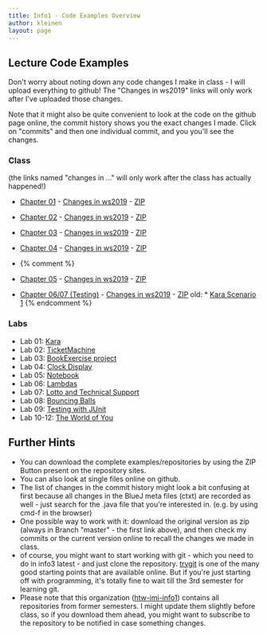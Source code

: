 ```yaml
---
title: Info1 - Code Examples Overview
author: kleinen
layout: page
---
```


## Lecture Code Examples

Don't worry about noting down any code changes I make in class - I will upload everything to github!
The "Changes in ws2019" links will only work after I've uploaded those changes.

Note that it might also be quite convenient to look at the code on the github page online,
the commit history shows you the exact changes I made. Click on "commits" and then one
individual commit, and you you'll see the changes.

### Class

(the links named "changes in ..." will only work after the class has actually happened!)

* [Chapter 01](https://github.com/htw-imi-info1/chapter01) - [Changes in ws2019](https://github.com/htw-imi-info1/chapter01/tree/ws2019) - [ZIP](https://github.com/htw-imi-info1/chapter01/archive/ws2019.zip)
* [Chapter 02](https://github.com/htw-imi-info1/chapter02) - [Changes in ws2019](https://github.com/htw-imi-info1/chapter02/tree/ws2019) - [ZIP](https://github.com/htw-imi-info1/chapter02/archive/ws2019.zip)


* [Chapter 03](https://github.com/htw-imi-info1/chapter03) - [Changes in ws2019](https://github.com/htw-imi-info1/chapter03/tree/ws2019) - [ZIP](https://github.com/htw-imi-info1/chapter03/archive/ws2019.zip)
* [Chapter 04](https://github.com/htw-imi-info1/chapter04) - [Changes in ws2019](https://github.com/htw-imi-info1/chapter04/tree/ws2019) - [ZIP](https://github.com/htw-imi-info1/chapter04/archive/ws2019.zip)

* {% comment %}
* [Chapter 05](https://github.com/htw-imi-info1/chapter05) - [Changes in ws2019](https://github.com/htw-imi-info1/chapter05/tree/ws2019) - [ZIP](https://github.com/htw-imi-info1/chapter05/archive/ws2019.zip)

* [Chapter 06/07 (Testing)](https://github.com/htw-imi-info1/chapter07_testing) - [Changes in ws2019](https://github.com/htw-imi-info1/chapter07_testing/tree/ws2019) - [ZIP](https://github.com/htw-imi-info1/chapter07_testing/archive/ws2019.zip)
old: * [Kara Scenario 1](https://github.com/htw-imi-info1/kara-scenario1)
{% endcomment %}

### Labs

* Lab 01: [Kara](https://github.com/htw-imi-info1/exercise01-kara)
* Lab 02: [TicketMachine](https://github.com/htw-imi-info1/exercise02)
* Lab 03: [BookExercise project](https://github.com/htw-imi-info1/exercise03)
* Lab 04: [Clock Display](https://github.com/htw-imi-info1/exercise04)
* Lab 05: [Notebook](https://github.com/htw-imi-info1/exercise05)
* Lab 06: [Lambdas](https://github.com/htw-imi-info1/exercise06)
* Lab 07: [Lotto and Technical Support](https://github.com/htw-imi-info1/exercise07)
* Lab 08: [Bouncing Balls](https://github.com/htw-imi-info1/exercise08)
* Lab 09: [Testing with JUnit](https://github.com/htw-imi-info1/chapter09_testing)
* Lab 10-12: [The World of You](https://github.com/htw-imi-info1/exercise10)


## Further Hints
* You can download the complete examples/repositories by using the ZIP Button present on the repository sites.
* You can also look at single files online on github.
* The list of changes in the commit history might look a bit confusing at first because all changes in the BlueJ meta files (ctxt) are recorded as well - just search for the .java file that you're interested in. (e.g. by using cmd-f in the browser)
* One possible way to work with it: download the original version as zip (always in Branch "master" - the first link above), and then check my commits or the current version online to recall the changes we made in class.
* of course, you might want to start working with git - which you need to do in info3 latest - and just clone the repository. [trygit](https://try.github.io/levels/1/challenges/1) is one of the many good starting points that are available online.
But if you're just starting off with programming, it's totally fine to wait till the 3rd semester for learning git.
* Please note that this organization ([htw-imi-info1](https://github.com/htw-imi-info1)) contains all repositories from former semesters. I might update them slightly before class, so if you download them ahead, you might want to subscribe to the repository to be notified in case something changes.
